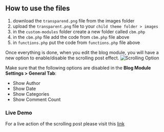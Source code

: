 ## How to use the files

1. download the `transparend.png` file from the images folder
2. upload the `transparent.png` file to your `child theme folder > images`
3. in the `custom-modules` folder create a new folder called `cbm.php`
4. in the `cbm.php` file add the code from `cbm.php` file above
5. in `functions.php` put the code from `functions.php` file above

Once everything is done, when you edit the blog module, you will have a new option to enable/disable the scrolling post effect.
![Scrolling Option](https://www.dropbox.com/s/i0k8yepecfz0knp/Screenshot%202017-09-05%2023.57.30.png?raw=1)

Make sure that the following options are disabled in the **Blog Module Settings > General Tab**:
* Show Author
* Show Date
* Show Categories
* Show Comment Count

### Live Demo
For a live action of the scrolling post please visit this [link](http://divi.wordpress-corner.com/blog-module-child-theme/)
